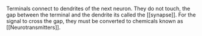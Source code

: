 Terminals connect to dendrites of the next neuron. They do not touch, the gap between the terminal and the dendrite its called the [[synapse]]. For the signal to cross the gap, they must be converted to chemicals known as [[Neurotransmitters]].